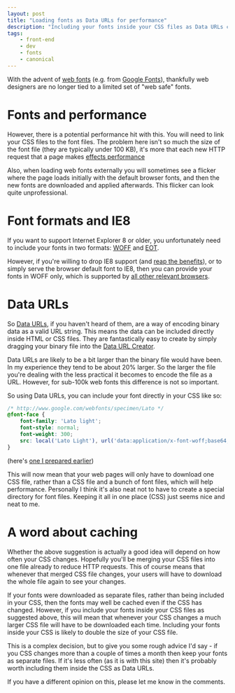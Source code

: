 ```yaml
---
layout: post
title: "Loading fonts as Data URLs for performance"
description: "Including your fonts inside your CSS files as Data URLs can help with performance"
tags:
    - front-end
    - dev
    - fonts
    - canonical
---
```


With the advent of [web fonts](https://en.wikipedia.org/wiki/Web_typography#Web_fonts) (e.g. from [Google Fonts](https://www.google.com/fonts/)), thankfully web designers are no longer tied to a limited set of "web safe" fonts.

Fonts and performance
===

However, there is a potential performance hit with this. You will need to link your CSS files to the font files. The problem here isn't so much the size of the font file (they are typically under 100 KB), it's more that each new HTTP request that a page makes [effects performance](http://developer.yahoo.com/performance/rules.html)

Also, when loading web fonts externally you will sometimes see a flicker where the page loads initially with the default browser fonts, and then the new fonts are downloaded and applied afterwards. This flicker can look quite unprofessional.

Font formats and IE8
===

If you want to support Internet Explorer 8 or older, you unfortunately need to include your fonts in two formats: [WOFF](https://en.wikipedia.org/wiki/Woff) and [EOT](https://en.wikipedia.org/wiki/Embedded_OpenType).

However, if you're willing to drop IE8 support (and [reap the benefits](/2013/02/28/time-to-say-goodbye-to-ie8/)), or to simply serve the browser default font to IE8, then you can provide your fonts in WOFF only, which is supported by [all other relevant browsers](http://caniuse.com/#search=woff).

Data URLs
===

So [Data URLs](http://dataurl.net/#about), if you haven't heard of them, are a way of encoding binary data as a valid URL string. This means the data can be included directly inside HTML or CSS files. They are fantastically easy to create by simply dragging your binary file into the [Data URL Creator](http://dataurl.net/#dataurlmaker).

Data URLs are likely to be a bit larger than the binary file would have been. In my experience they tend to be about 20% larger. So the larger the file you're dealing with the less practical it becomes to encode the file as a URL. However, for sub-100k web fonts this difference is not so important.

So using Data URLs, you can include your font directly in your CSS like so:

``` css
/* http://www.google.com/webfonts/specimen/Lato */
@font-face {
    font-family: 'Lato light';
    font-style: normal;
    font-weight: 300;
    src: local('Lato Light'), url('data:application/x-font-woff;base64,d09GRg...BQAAAAB'), format('woff');
}
```

(here's [one I prepared earlier](https://github.com/nottrobin/robin-blog/blob/master/_scss/fonts/_arvo.scss))

This will now mean that your web pages will only have to download one CSS file, rather than a CSS file and a bunch of font files, which will help performance. Personally I think it's also neat not to have to create a special directory for font files. Keeping it all in one place (CSS) just seems nice and neat to me.

A word about caching
===

Whether the above suggestion is actually a good idea will depend on how often your CSS changes. Hopefully you'll be merging your CSS files into one file already to reduce HTTP requests. This of course means that whenever that merged CSS file changes, your users will have to download the whole file again to see your changes.

If your fonts were downloaded as separate files, rather than being included in your CSS, then the fonts may well be cached even if the CSS has changed. However, if you include your fonts inside your CSS files as suggested above, this will mean that whenever your CSS changes a much larger CSS file will have to be downloaded each time. Including your fonts inside your CSS is likely to double the size of your CSS file.

This is a complex decision, but to give you some rough advice I'd say - if you CSS changes more than a couple of times a month then keep your fonts as separate files. If it's less often (as it is with this site) then it's probably worth including them inside the CSS as Data URLs.

If you have a different opinion on this, please let me know in the comments.
